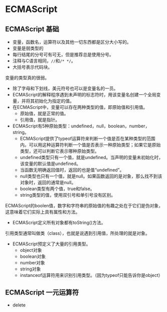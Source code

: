# ECMAScript

## ECMAScript 基础

  * 变量，函数名，运算符以及其他一切东西都是区分大小写的。 
  * 变量是弱类型的 
  * 每行结尾的分号可有可无，但是推荐总是使用分号。 
  * 注释与C语言相同，`//`和`/* */`。 
  * 大括号表示代码块。 

变量的类型真的很弱。

  * 除了字母和下划线，美元符号也可以是变量名的一员。 
  * ECMAScript的解释程序遇到未声明的标志符时，用该变量名创建一个全局变量，并将其初始化为指定的值。 
  * 在ECMAScript中，变量可以存在两种类型的值，即原始值和引用值。 
    * 原始值，就是正常的值。 
    * 引用值，就是指针。 
  * ECMAScript有5种原始类型：undefined，null，boolean，number，string。 
    * ECMAScript提供了typeof运算符来判断一个值是否在某种类型的范围内。可以用这种运算符判断一个值是否表示一种原始类型；如果它是原始类型，还可以判断它表示哪种原始类型。 
    * undefined类型只有一个值，就是undefined。当声明的变量未初始化时，该变量的默认值是undefined。 
    * 当函数无明确返回值时，返回的也是值“undefined”。 
    * null类型也只有一个值，就是null。如果函数返回的是对象，那么找不到该对象时，返回的通常是null。 
    * boolean类型有两个值，true和false。 
    * string类型的值，使用双引号和单引号没有区别。 

ECMAScript的boolen值，数字和字符串的原始值的有趣之处在于它们是伪对象，这意味着它们实际上具有属性和方法。

  * ECMAScript定义所有对象都有toString()方法。 

引用类型通常叫做类（class），也就是说遇到引用值，所处理的就是对象。

  * ECMAScript预定义了大量的引用类型。 
    * object对象 
    * boolean对象 
    * number对象 
    * string对象 
    * instanceof运算符用来识别引用类型。（因为typeof只能告诉你是object） 

## ECMAScript 一元运算符

  * delete 

